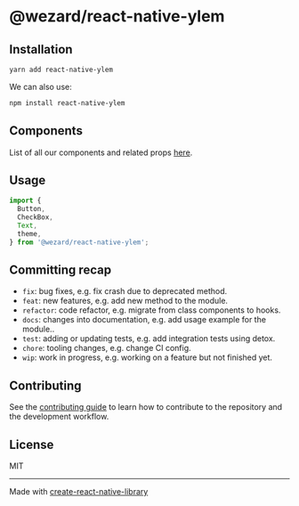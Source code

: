 # @wezard/react-native-ylem

## Installation

```sh
yarn add react-native-ylem
```
We can also use:
```sh
npm install react-native-ylem
```

## Components

List of all our components and related props [here](COMPONENTS.md).

## Usage

```js
import {
  Button,
  CheckBox,
  Text,
  theme,
} from '@wezard/react-native-ylem';
```

## Committing recap

- `fix`: bug fixes, e.g. fix crash due to deprecated method.
- `feat`: new features, e.g. add new method to the module.
- `refactor`: code refactor, e.g. migrate from class components to hooks.
- `docs`: changes into documentation, e.g. add usage example for the module..
- `test`: adding or updating tests, e.g. add integration tests using detox.
- `chore`: tooling changes, e.g. change CI config.
- `wip`: work in progress, e.g. working on a feature but not finished yet.

## Contributing

See the [contributing guide](CONTRIBUTING.md) to learn how to contribute to the repository and the development workflow.

## License

MIT

---

Made with [create-react-native-library](https://github.com/callstack/react-native-builder-bob)
